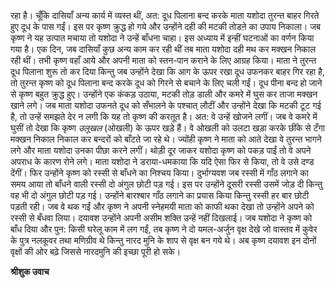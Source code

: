 रहा है। चूँकि दासियाँ अन्य कार्य में व्यस्त थीं, अत: दूध पिलाना बन्द करके माता यशोदा तुरन्त बाहर गिरते हुए दूध के पास गईं। इस पर कृष्ण क्रुद्ध हो गये और उन्होंने दही की मटकी तोडऩे का उपाय निकाला। जब कृष्ण ने यह उत्पात मचाया तो यशोदा ने उन्हें बाँधना चाहा। इस अध्याय में इन्हीं घटनाओं का वर्णन किया गया है। एक दिन, जब दासियाँ कुछ अन्य काम कर रही थीं तब माता यशोदा दही मथ कर मक्खन निकाल रही थीं। तभी कृष्ण वहाँ आये और अपनी माता को स्तन-पान कराने के लिए आग्रह किया। माता ने तुरन्त दूध पिलाना शुरू तो कर दिया किन्तु जब उन्होंने देखा कि आग के ऊपर रखा दूध उफनकर बाहर गिर रहा है, तो तुरन्त कृष्ण को दूध पिलाना बन्द करके दूध को गिरने से बचाने के लिए चली गईं। दूध पीना बन्द हो जाने से कृष्ण बहुत क्रुद्ध हुए। उन्होंने एक कंकड़ उठाया, मटकी तोड़ डाली और कमरे में घुस कर ताजा मक्खन खाने लगे। जब माता यशोदा उफनते दूध को सँभालने के पश्चात् लौटीं और उन्होंने देखा कि मटकी टूट गई है, तो उन्हें समझते देर न लगी कि यह तो कृष्ण की करतूत है। अत: वे उन्हें खोजने लगीं। जब वे कमरे में घुसीं तो देखा कि कृष्ण *उलूखल*  (ओखली) के ऊपर खड़े हैं। वे ओखली को उलटा खड़ा करके छींके से टँगा मक्खन निकाल निकाल कर बन्दरों को बाँटते जा रहे थे। ज्योंही कृष्ण ने माता को आते देखा वे तुरन्त भागने लगे और माता यशोदा उनका पीछा करने लगीं। थोड़ी दूर जाकर यशोदा कृष्ण को पकड़ पाईं तो वे अपने अपराध के कारण रोने लगे। माता यशोदा ने डराया-धमकाया कि यदि ऐसा फिर से किया, तो वे उसे दण्ड देंगीं। फिर उन्होंने कृष्ण को रस्सी से बाँधने का निश्चय किया। दुर्भाग्यवश जब रस्सी में गाँठ लगाने का समय आया तो बाँधने वाली रस्सी दो अंगुल छोटी पड़ गई। इस पर उन्होंने दूसरी रस्सी उसमें जोड़ दी किन्तु वह भी दो अंगुल छोटी पड़ गई। उन्होंने बारश्बार गाँठ लगाने का प्रयास किया किन्तु रस्सी हर बार छोटी पड़ती रही। जब वे थक गईं और कृष्ण ने अपनी स्नेहमयी माता को काफी थका देखा तो उन्होंने अपने को रस्सी से बँधवा लिया। दयावश उन्होंने अपनी असीम शक्ति उन्हें नहीं दिखलाई। जब यशोदा ने कृष्ण को बाँध दिया और पुन: किसी घरेलू काम में लग गईं, तब कृष्ण ने दो यमल-अर्जुन वृक्ष देखे जो वास्तव में कुवेर के पुत्र नलकूवर तथा मणिग्रीव थे किन्तु नारद मुनि के शाप से वृक्ष बन गये थे। अब कृष्ण दयावश इन दोनों वृक्षों की ओर बढ़े जिससे नारदमुनि की इच्छा पूरी हो सके।  

**श्रीशुक उवाच** 